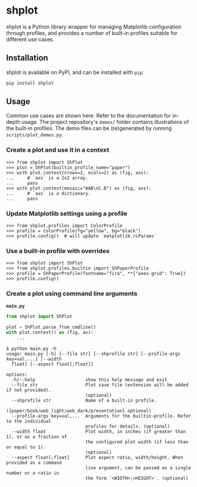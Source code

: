 # shplot

shplot is a Python library wrapper for managing Matplotlib configuration
through profiles, and provides a number of built-in profiles suitable
for different use cases.

## Installation

shplot is available on PyPI, and can be installed with `pip`:

```sh
pip install shplot
```

## Usage

Common use cases are shown here. Refer to the documentation for in-depth
usage. The project repository's `demos/` folder contains illustrations
of the built-in profiles. The demo files can be (re)generated by running
`scripts/plot_demos.py`.

### Create a plot and use it in a context

<!-- cSpell: disable -->

```pycon
>>> from shplot import ShPlot
>>> plot = ShPlot(builtin_profile_name="paper")
>>> with plot.context(nrows=2, ncols=2) as (fig, axs):
...     # `axs` is a 2x2 array.
...     pass
>>> with plot.context(mosaic="AAB\nC.B") as (fig, axs):
...     # `axs` is a dictionary.
...     pass

```

<!-- cSpell: enable -->

### Update Matplotlib settings using a profile

```pycon
>>> from shplot.profiles import ColorProfile
>>> profile = ColorProfile(fg="yellow", bg="black")
>>> profile.config()  # will update `matplotlib.rcParams`

```

### Use a built-in profile with overrides

```pycon
>>> from shplot import ShPlot
>>> from shplot.profiles.builtin import ShPaperProfile
>>> profile = ShPaperProfile(fontname="fira", **{"axes.grid": True})
>>> profile.config()

```

### Create a plot using command line arguments

**`main.py`**

```python
from shplot import ShPlot

plot = ShPlot.parse_from_cmdline()
with plot.context() as (fig, ax):
    ...
```

```
$ python main.py -h
usage: main.py [-h] [--file str] [--shprofile str] [--profile-args key=val,...] [--width
  float] [--aspect float[;float]]

options:
  -h/--help                   show this help message and exit
  --file str                  Plot save file (extension will be added if not provided).
                              (optional)
  --shprofile str             Name of a built-in profile.
                              ({paper/book/web_light/web_dark/presentation} optional)
  --profile-args key=val,...  Arguments for the builtin-profile. Refer to the individual
                              profiles for details. (optional)
  --width float               Plot width, in inches (if greater than 1), or as a fraction of
                              the configured plot width (if less than or equal to 1).
                              (optional)
  --aspect float[;float]      Plot aspect ratio, width/height. When provided as a command
                              line argument, can be passed as a single number or a ratio in
                              the form `<WIDTH>;<HEIGHT>`. (optional)
```
